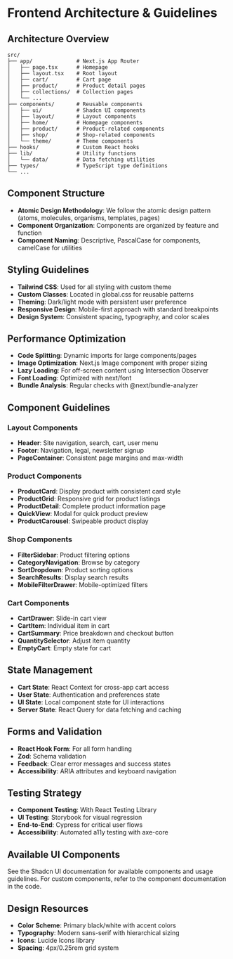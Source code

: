 # Frontend Architecture & Guidelines

## Architecture Overview

```
src/
├── app/              # Next.js App Router
│   ├── page.tsx      # Homepage
│   ├── layout.tsx    # Root layout
│   ├── cart/         # Cart page
│   ├── product/      # Product detail pages
│   ├── collections/  # Collection pages
│   └── ...
├── components/       # Reusable components
│   ├── ui/           # Shadcn UI components
│   ├── layout/       # Layout components
│   ├── home/         # Homepage components
│   ├── product/      # Product-related components
│   ├── shop/         # Shop-related components
│   └── theme/        # Theme components
├── hooks/            # Custom React hooks
├── lib/              # Utility functions
│   └── data/         # Data fetching utilities
├── types/            # TypeScript type definitions
└── ...
```

## Component Structure
- **Atomic Design Methodology**: We follow the atomic design pattern (atoms, molecules, organisms, templates, pages)
- **Component Organization**: Components are organized by feature and function
- **Component Naming**: Descriptive, PascalCase for components, camelCase for utilities

## Styling Guidelines
- **Tailwind CSS**: Used for all styling with custom theme
- **Custom Classes**: Located in global.css for reusable patterns
- **Theming**: Dark/light mode with persistent user preference
- **Responsive Design**: Mobile-first approach with standard breakpoints
- **Design System**: Consistent spacing, typography, and color scales

## Performance Optimization
- **Code Splitting**: Dynamic imports for large components/pages
- **Image Optimization**: Next.js Image component with proper sizing
- **Lazy Loading**: For off-screen content using Intersection Observer
- **Font Loading**: Optimized with next/font
- **Bundle Analysis**: Regular checks with @next/bundle-analyzer

## Component Guidelines

### Layout Components
- **Header**: Site navigation, search, cart, user menu
- **Footer**: Navigation, legal, newsletter signup
- **PageContainer**: Consistent page margins and max-width

### Product Components
- **ProductCard**: Display product with consistent card style
- **ProductGrid**: Responsive grid for product listings
- **ProductDetail**: Complete product information page
- **QuickView**: Modal for quick product preview
- **ProductCarousel**: Swipeable product display

### Shop Components
- **FilterSidebar**: Product filtering options
- **CategoryNavigation**: Browse by category
- **SortDropdown**: Product sorting options
- **SearchResults**: Display search results
- **MobileFilterDrawer**: Mobile-optimized filters

### Cart Components
- **CartDrawer**: Slide-in cart view
- **CartItem**: Individual item in cart
- **CartSummary**: Price breakdown and checkout button
- **QuantitySelector**: Adjust item quantity
- **EmptyCart**: Empty state for cart

## State Management
- **Cart State**: React Context for cross-app cart access
- **User State**: Authentication and preferences state
- **UI State**: Local component state for UI interactions
- **Server State**: React Query for data fetching and caching

## Forms and Validation
- **React Hook Form**: For all form handling
- **Zod**: Schema validation
- **Feedback**: Clear error messages and success states
- **Accessibility**: ARIA attributes and keyboard navigation

## Testing Strategy
- **Component Testing**: With React Testing Library
- **UI Testing**: Storybook for visual regression
- **End-to-End**: Cypress for critical user flows
- **Accessibility**: Automated a11y testing with axe-core

## Available UI Components
See the Shadcn UI documentation for available components and usage guidelines. For custom components, refer to the component documentation in the code.

## Design Resources
- **Color Scheme**: Primary black/white with accent colors
- **Typography**: Modern sans-serif with hierarchical sizing
- **Icons**: Lucide Icons library
- **Spacing**: 4px/0.25rem grid system 